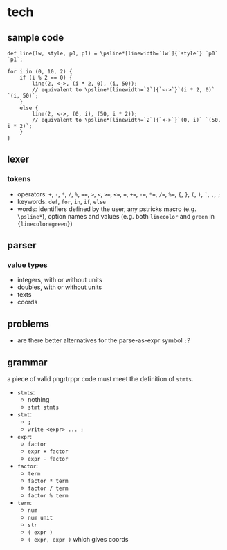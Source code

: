 # tech

## sample code

```
def line(lw, style, p0, p1) = \psline*[linewidth=`lw`]{`style`} `p0` `p1`;

for i in (0, 10, 2) {
	if (i % 2 == 0) {
		line(2, <->, (i * 2, 0), (i, 50));
		// equivalent to \psline*[linewidth=`2`]{`<->`}`(i * 2, 0)` `(i, 50)`;
	}
	else {
		line(2, <->, (0, i), (50, i * 2));
		// equivalent to \psline*[linewidth=`2`]{`<->`}`(0, i)` `(50, i * 2)`;
	}
}
```

## lexer

### tokens

*	operators: `+`, `-`, `*`, `/`, `%`, `==`, `>`, `<`, `>=`, `<=`, `=`, `+=`, `-=`, `*=`, `/=`, `%=`, `{`, `}`, `(`, `)`, `` ` ``, `,`, `;`
*	keywords: `def`, `for`, `in`, `if`, `else`
*	words: identifiers defined by the user, any pstricks macro (e.g. `\psline*`), option names and values (e.g. both `linecolor` and `green` in `{linecolor=green}`)

## parser

### value types

*	integers, with or without units
*	doubles, with or without units
*	texts
*	coords

## problems

*	are there better alternatives for the parse-as-expr symbol `:`?

## grammar

a piece of valid pngrtrppr code must meet the definition of `stmts`.

*	`stmts`:
	*	nothing
	*	`stmt stmts`
*	`stmt`:
	*	`;`
	*	`write <expr> ... ;`
*	`expr`:
	*	`factor`
	*	`expr + factor`
	*	`expr - factor`
*	`factor`:
	*	`term`
	*	`factor * term`
	*	`factor / term`
	*	`factor % term`
*	`term`:
	*	`num`
	*	`num unit`
	*	`str`
	*	`( expr )`
	*	`( expr, expr )` which gives coords